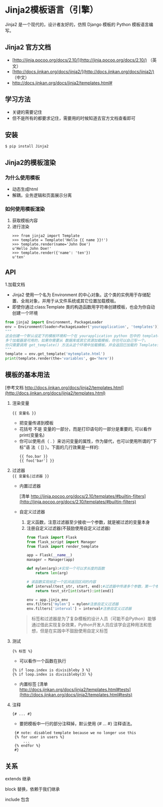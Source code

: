 # Jinja2模板语言（引擎）
Jinja2 是一个现代的，设计者友好的，仿照 Django 模板的 Python 模板语言编写。 

## Jinja2 官方文档

* [http://jinja.pocoo.org/docs/2.10/](http://jinja.pocoo.org/docs/2.10/) （英文）
* [http://docs.jinkan.org/docs/jinja2/](http://docs.jinkan.org/docs/jinja2/) （中文）
* http://docs.jinkan.org/docs/jinja2/templates.html#

## 学习方法
* 关键的需要记住
* 但不是所有的都要求记住，需要用的时候知道去官方文档查看即可

## 安装
```
$ pip install Jinja2
```

## Jinja2的模板渲染

### 为什么使用模板

* 动态生成html
* 解耦，业务逻辑和页面展示分离

### 如何使用模板渲染
1. 获取模板内容
2. 进行渲染
    ```
    >>> from jinja2 import Template
    >>> template = Template('Hello {{ name }}!')
    >>> template.render(name='John Doe')
    u'Hello John Doe!'
    >>> template.render({'name': 'ten'})
    u'ten'
    ```

## API
1.加载文档
* Jinja2 使用一个名为 Environment 的中心对象。这个类的实例用于存储配 置、全局对象，并用于从文件系统或其它位置加载模板。
* 即使你通过:class:Template 类的构造函数用字符串创建模板，也会为你自动创建一个环境
```python
from jinja2 import Environment, PackageLoader
env = Environment(loader=PackageLoader('yourapplication', 'templates'))
"""
这会创建一个默认设定下的模板环境和一个在 yourapplication python 包中的 templates 文件夹中寻找模板的加载器。
多个加载器是可用的，如果你需要从 数据库或其它资源加载模板，你也可以自己写一个。
你只需要调用 get_template() 方法从这个环境中加载模板，并会返回已加载的 Template:
"""
template = env.get_template('mytemplate.html')
print(template.render(the='variables', go='here'))
```

## 模板的基本用法

[参考文档 http://docs.jinkan.org/docs/jinja2/templates.html](http://docs.jinkan.org/docs/jinja2/templates.html)

1. 渲染变量

   `{{ 变量名 }}`

   * 把变量传递到模板
   * 花括号 不是 变量的一部分，而是打印语句的一部分是重要的, 可以看作print\(变量名\)
   * 你可以使用点（ . ）来访问变量的属性，作为替代，也可以使用所谓的“下标”语 法（ [] ）。下面的几行效果是一样的:
        ```
       {{ foo.bar }}
       {{ foo['bar'] }}
        ```

2. 过滤器  
    `{{ 变量名|过滤器 }}`

   * 内置过滤器 

        [清单 http://jinja.pocoo.org/docs/2.10/templates/#builtin-filters](http://jinja.pocoo.org/docs/2.10/templates/#builtin-filters)

   * 自定义过滤器  
     1. 定义函数，注意过滤器至少接收一个参数，就是被过滤的变量本身  
     2. 注册自定义过滤器(不鼓励使用自定义过滤器)
        ```python
        from flask import Flask
        from flask_script import Manager
        from flask import render_template
        
        app = Flask(__name__)
        manager = Manager(app)
        
        def mylen(arg):#实现一个可以求长度的函数
            return len(arg)
        
        # 该函数实现给定一个区间返回区间的内容
        def interval(test_str, start, end):#过滤器中传递多个参数，第一个参数为被过滤的内容，第二第三个参数需要自己传入
            return test_str[int(start):int(end)]
        
        env = app.jinja_env
        env.filters['mylen'] = mylen#注册自定义过滤器
        env.filters['interval'] = interval#注册自定义过滤器
        ```
     > 标签和过滤器是为了复杂模板的设计人员（可能不会Python）能够通过借此实现复杂效果，Python开发人员应该学会这种用法和思想，但是在实践中不鼓励使用自定义标签


3. 测试

   `{% 标签 %}`

   * 可以看作一个函数在执行
    ```
    {% if loop.index is divisibleby 3 %}
    {% if loop.index is divisibleby(3) %}
    ```
   * 内置标签 [清单 http://docs.jinkan.org/docs/jinja2/templates.html#tests](http://docs.jinkan.org/docs/jinja2/templates.html#tests)

4. 注释
    
   `{# ... #}`
   
   * 要把模板中一行的部分注释掉，默认使用 {# ... #} 注释语法。
   ```
    {# note: disabled template because we no longer use this
    {% for user in users %}
        ...
    {% endfor %}
    #}
    ```

## 关系

extends 继承

block 替换，依赖于我们继承

include 包含
